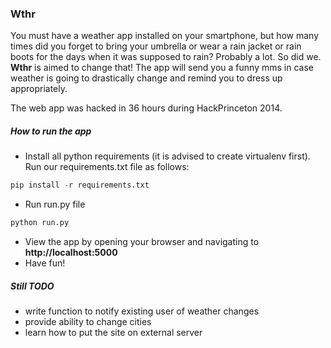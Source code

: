 ### Wthr

You must have a weather app installed on your smartphone, but how many times did you forget to bring your umbrella or wear a rain jacket or rain boots for the days when it was supposed to rain? Probably a lot. So did we. **Wthr** is aimed to change that! The app will send you a funny mms in case weather is going to drastically change and remind you to dress up appropriately.

The web app was hacked in 36 hours during HackPrinceton 2014.

##### How to run the app  
* Install all python requirements (it is advised to create virtualenv first). Run our requirements.txt file as follows:
```python
pip install -r requirements.txt
```
* Run run.py file
```python
python run.py  
```
* View the app by opening your browser and navigating to **http://localhost:5000**
* Have fun!

##### Still TODO
* write function to notify existing user of weather changes
* provide ability to change cities
* learn how to put the site on external server
